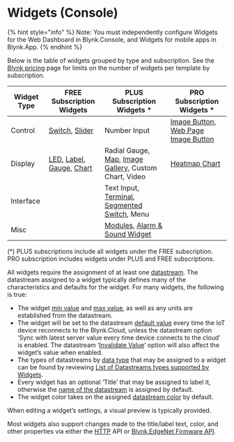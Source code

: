 # Widgets (Console)

{% hint style="info" %}
Note: You must independently configure Widgets for the Web Dashboard in Blynk.Console, and Widgets for mobile apps in Blynk.App.
{% endhint %}

Below is the table of widgets grouped by type and subscription. See the [Blynk pricing](https://blynk.io/pricing) page for limits on the number of widgets per template by subscription.

| Widget Type | FREE Subscription Widgets                                                                                                                                                                                                                                                              | PLUS Subscription Widgets \*                                                                                                                                                                | PRO Subscription Widgets \*                                                                                                                                                                |
| ----------- | -------------------------------------------------------------------------------------------------------------------------------------------------------------------------------------------------------------------------------------------------------------------------------------- | ------------------------------------------------------------------------------------------------------------------------------------------------------------------------------------------- | ------------------------------------------------------------------------------------------------------------------------------------------------------------------------------------------ |
| Control     | [Switch](https://docs.blynk.io/en/blynk.console/widgets-console/switch), [Slider](https://docs.blynk.io/en/blynk.console/widgets-console/slider)                                                                                                                                       | Number Input                                                                                                                                                                                | [Image Button](https://docs.blynk.io/en/blynk.console/widgets-console/image-button), [Web Page Image Button](https://docs.blynk.io/en/blynk.console/widgets-console/web-page-image-button) |
| Display     | [LED](https://docs.blynk.io/en/blynk.console/widgets-console/led), [Label](https://docs.blynk.io/en/blynk.console/widgets-console/label), [Gauge](https://docs.blynk.io/en/blynk.console/widgets-console/gauge), [Chart](https://docs.blynk.io/en/blynk.console/widgets-console/chart) | Radial Gauge, [Map](https://docs.blynk.io/en/blynk.console/widgets-console/map), [Image Gallery](https://docs.blynk.io/en/blynk.console/widgets-console/image-gallery), Custom Chart, Video | [Heatmap Chart](https://docs.blynk.io/en/blynk.console/widgets-console/heatmap-chart)                                                                                                      |
| Interface   |                                                                                                                                                                                                                                                                                        | Text Input, [Terminal](https://docs.blynk.io/en/blynk.console/widgets-console/terminal), [Segmented Switch](https://docs.blynk.io/en/blynk.console/widgets-console/segmented-switch), Menu  |                                                                                                                                                                                            |
| Misc        |                                                                                                                                                                                                                                                                                        | [Modules](https://docs.blynk.io/en/blynk.console/widgets-console/modules), [Alarm & Sound Widget](alarm-and-sound-widget.md)                                                                |                                                                                                                                                                                            |



(\*) PLUS subscriptions include all widgets under the FREE subscription. PRO subscription includes widgets under PLUS and FREE subscriptions.

All widgets require the assignment of at least one [datastream](../templates/datastreams/). The datastream assigned to a widget typically defines many of the characteristics and defaults for the widget. For many widgets, the following is true:

* The widget [min value](../templates/datastreams/datastreams-common-settings/min-value.md) and [max value](../templates/datastreams/datastreams-common-settings/max-value.md), as well as any units are established from the datastream.
* The widget will be set to the datastream [default value](../templates/datastreams/datastreams-common-settings/default-value.md) every time the IoT device reconnects to the Blynk.Cloud, unless the datastream option ‘Sync with latest server value every time device connects to the cloud’ is enabled.  The datastream ‘[Invalidate Value](../templates/datastreams/datastreams-common-settings/invalidate-value.md)’ option will also affect the widget’s value when enabled.
* The types of datastreams by [data type](../templates/datastreams/datastreams-common-settings/data-type.md) that may be assigned to a widget can be found by reviewing [List of Datastreams types supported by Widgets](../../blynk.apps/widgets-app/list-of-datastreams-types-supported-by-widgets.md).
* Every widget has an optional ‘Title’ that may be assigned to label it, otherwise the [name of the datastream](../templates/datastreams/datastreams-common-settings/) is assigned by default.
* The widget color takes on the assigned [datastream color](../templates/datastreams/datastreams-common-settings/) by default.

When editing a widget’s settings, a visual preview is typically provided.

Most widgets also support changes made to the title/label text, color, and other properties via either the [HTTP](../../blynk.cloud/device-https-api/update-property.md) API or [Blynk.EdgeNet Firmware API](../../blynk.edgent-firmware-api/widget-properties.md).
